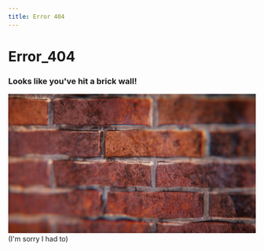 ```yaml
---
title: Error 404
---
```


# Error_404

### Looks like you've hit a brick wall! 
![brickwall](assets/images/brickwall.png)
(I'm sorry I had to)